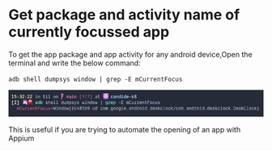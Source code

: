 # Get package and activity name of currently focussed app

To get the app package and app activity for any android device,Open the terminal and write the below command:

`adb shell dumpsys window | grep -E mCurrentFocus`

![Android app name](app-name.png)

This is useful if you are trying to automate the opening of an app with Appium